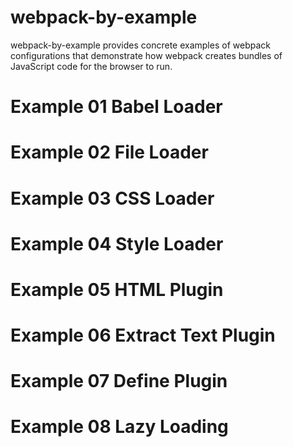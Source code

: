 # webpack-by-example

webpack-by-example provides concrete examples of webpack configurations that demonstrate how webpack creates bundles of JavaScript code for the browser to run.

# Example 01 Babel Loader

# Example 02 File Loader

# Example 03 CSS Loader

# Example 04 Style Loader

# Example 05 HTML Plugin

# Example 06 Extract Text Plugin

# Example 07 Define Plugin

# Example 08 Lazy Loading
